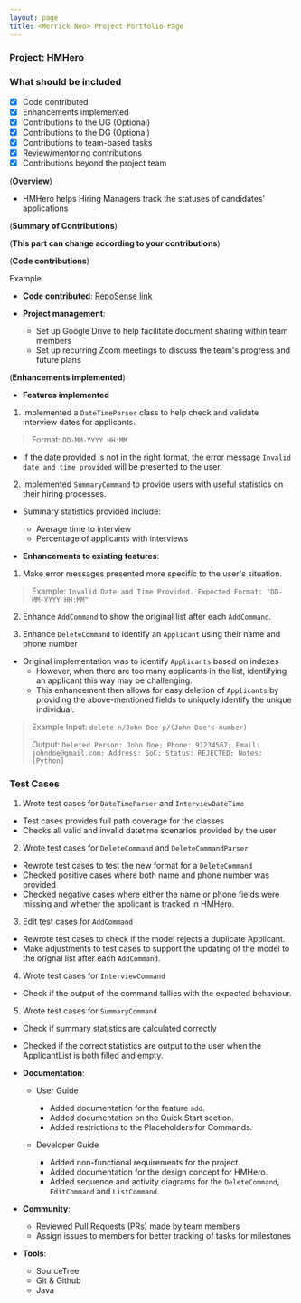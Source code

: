 ```yaml
---
layout: page
title: <Merrick Neo> Project Portfolio Page
---
```


### Project: HMHero

### What should be included

- [x] Code contributed
- [x] Enhancements implemented
- [x] Contributions to the UG (Optional)
- [x] Contributions to the DG (Optional)
- [x] Contributions to team-based tasks
- [x] Review/mentoring contributions
- [x] Contributions beyond the project team

(**Overview**)

- HMHero helps Hiring Managers track the statuses of candidates' applications

(**Summary of Contributions**)

(**This part can change according to your contributions**)

(**Code contributions**)

Example

- **Code contributed**: [RepoSense link](https://nus-cs2103-ay2223s2.github.io/tp-dashboard/?search=merrickneo&breakdown=true)

- **Project management**:

  - Set up Google Drive to help facilitate document sharing within team members
  - Set up recurring Zoom meetings to discuss the team's progress and future plans

(**Enhancements implemented**)

- **Features implemented**
1. Implemented a `DateTimeParser` class to help check and validate interview dates for applicants.
> Format: `DD-MM-YYYY HH:MM`
- If the date provided is not in the right format, the error message `Invalid date and time provided` will be presented to the user.


2. Implemented `SummaryCommand` to provide users with useful statistics on their hiring processes.
- Summary statistics provided include:
  * Average time to interview
  * Percentage of applicants with interviews


- **Enhancements to existing features**:

1. Make error messages presented more specific to the user's situation. 
> Example: `Invalid Date and Time Provided. Expected Format: "DD-MM-YYYY HH:MM"`

2. Enhance `AddCommand` to show the original list after each `AddCommand`.

3. Enhance `DeleteCommand` to identify an `Applicant` using their name and phone number
- Original implementation was to identify `Applicants` based on indexes
  - However, when there are too many applicants in the list, identifying an applicant this way may be challenging.
  - This enhancement then allows for easy deletion of `Applicants` by providing the above-mentioned fields to uniquely identify the unique individual.
> Example Input: `delete n/John Doe p/(John Doe's number)`
>
> Output: `Deleted Person: John Doe; Phone: 91234567; Email: johndoe@gmail.com; Address: SoC; Status: REJECTED; Notes: [Python]`

### Test Cases
1. Wrote test cases for `DateTimeParser` and `InterviewDateTime`
- Test cases provides full path coverage for the classes
- Checks all valid and invalid datetime scenarios provided by the user

2. Wrote test cases for  `DeleteCommand` and `DeleteCommandParser`
- Rewrote test cases to test the new format for a  `DeleteCommand`
- Checked positive cases where both name and phone number was provided
- Checked negative cases where either the name or phone fields were missing and whether the applicant is tracked in HMHero.

3. Edit test cases for `AddCommand`
- Rewrote test cases to check if the model rejects a duplicate Applicant.
- Make adjustments to test cases to support the updating of the model to the orignal list after
each `AddCommand`.

4. Wrote test cases for `InterviewCommand`
- Check if the output of the command tallies with the expected behaviour.

5. Wrote test cases for `SummaryCommand`
- Check if summary statistics are calculated correctly
- Checked if the correct statistics are output to the user when the ApplicantList is both filled and empty.


- **Documentation**:

  - User Guide
    - Added documentation for the feature `add`.
    - Added documentation on the Quick Start section.
    - Added restrictions to the Placeholders for Commands.

  - Developer Guide
    - Added non-functional requirements for the project.
    - Added documentation for the design concept for HMHero.
    - Added sequence and activity diagrams for the `DeleteCommand`, `EditCommand` and `ListCommand`.

- **Community**:

  - Reviewed Pull Requests (PRs) made by team members
  - Assign issues to members for better tracking of tasks for milestones

- **Tools**:
  - SourceTree
  - Git & Github
  - Java
